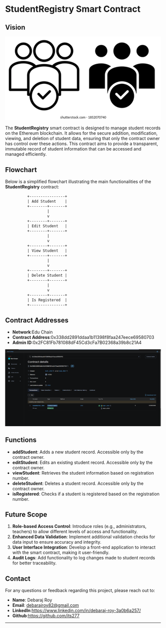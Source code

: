 
# StudentRegistry Smart Contract

## Vision
![alt text](image.png)

The **StudentRegistry** smart contract is designed to manage student records on the Ethereum blockchain. It allows for the secure addition, modification, viewing, and deletion of student data, ensuring that only the contract owner has control over these actions. This contract aims to provide a transparent, immutable record of student information that can be accessed and managed efficiently.

## Flowchart
Below is a simplified flowchart illustrating the main functionalities of the **StudentRegistry** contract:

```
          +----------------+
          | Add Student    |
          +--------+-------+
                   |
                   v
          +--------+-------+
          | Edit Student   |
          +--------+-------+
                   |
                   v
          +--------+-------+
          | View Student   |
          +--------+-------+
                   |
                   v
          +--------+-------+
          | Delete Student |
          +--------+-------+
                   |
                   v
          +--------+-------+
          | Is Registered  |
          +----------------+
```

## Contract Addresses
- **Network**:Edu Chain
- **Contract Address**:0x338dd2891ddaa1b11398f8faa247eece69580703
- **Admin ID**:0x2FC81Fb781088dF45Cd3cFa7B02368a39b8c21A4

![alt text](EduChain.png)

## Functions

- **addStudent**: Adds a new student record. Accessible only by the contract owner.
- **editStudent**: Edits an existing student record. Accessible only by the contract owner.
- **viewStudent**: Retrieves the student information based on registration number.
- **deleteStudent**: Deletes a student record. Accessible only by the contract owner.
- **isRegistered**: Checks if a student is registered based on the registration number.

## Future Scope
1. **Role-based Access Control**: Introduce roles (e.g., administrators, teachers) to allow different levels of access and functionality.
2. **Enhanced Data Validation**: Implement additional validation checks for data input to ensure accuracy and integrity.
3. **User Interface Integration**: Develop a front-end application to interact with the smart contract, making it user-friendly.
4. **Audit Logs**: Add functionality to log changes made to student records for better traceability.

## Contact
For any questions or feedback regarding this project, please reach out to:

- **Name**: Debaraj Roy
- **Email**: debarajroy82@gmail.com
- **Linkedln**:https://www.linkedin.com/in/debaraj-roy-3a0b6a257/
- **Github**:https://github.com/its277

---